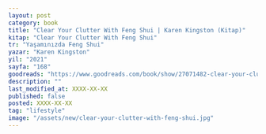 ```yaml
---
layout: post
category: book
title: "Clear Your Clutter With Feng Shui | Karen Kingston (Kitap)"
kitap: "Clear Your Clutter With Feng Shui"
tr: "Yaşamınızda Feng Shui"
yazar: "Karen Kingston"
yil: "2021"
sayfa: "168"
goodreads: "https://www.goodreads.com/book/show/27071482-clear-your-clutter-with-feng-shui"
description: ""
last_modified_at: XXXX-XX-XX
published: false
posted: XXXX-XX-XX
tag: "lifestyle"
image: "/assets/new/clear-your-clutter-with-feng-shui.jpg"
---
```


